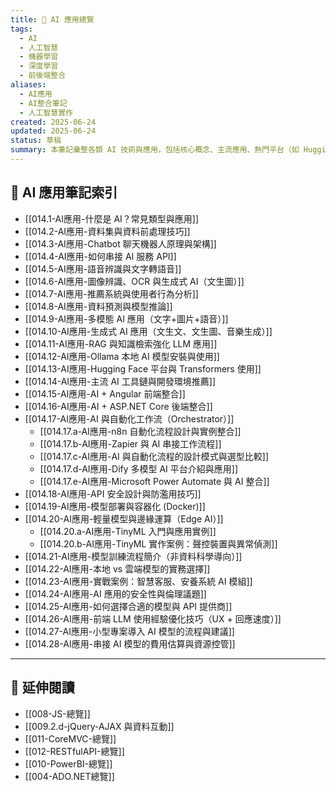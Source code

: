```yaml
---
title: 🤖 AI 應用總覽
tags:
  - AI
  - 人工智慧
  - 機器學習
  - 深度學習
  - 前後端整合
aliases:
  - AI應用
  - AI整合筆記
  - 人工智慧實作
created: 2025-06-24
updated: 2025-06-24
status: 草稿
summary: 本筆記彙整各類 AI 技術與應用，包括核心概念、主流應用、熱門平台（如 Hugging Face 與 Ollama）、前後端整合方式，以及實務部署與案例分析，協助開發者快速掌握 AI 在專案中的實作方法。
---
```


## 📘 AI 應用筆記索引

- [[014.1-AI應用-什麼是 AI？常見類型與應用]]
- [[014.2-AI應用-資料集與資料前處理技巧]]
- [[014.3-AI應用-Chatbot 聊天機器人原理與架構]]
- [[014.4-AI應用-如何串接 AI 服務 API]]
- [[014.5-AI應用-語音辨識與文字轉語音]]
- [[014.6-AI應用-圖像辨識、OCR 與生成式 AI（文生圖）]]
- [[014.7-AI應用-推薦系統與使用者行為分析]]
- [[014.8-AI應用-資料預測與模型推論]]
- [[014.9-AI應用-多模態 AI 應用（文字+圖片+語音）]]
- [[014.10-AI應用-生成式 AI 應用（文生文、文生圖、音樂生成）]]
- [[014.11-AI應用-RAG 與知識檢索強化 LLM 應用]]
- [[014.12-AI應用-Ollama 本地 AI 模型安裝與使用]]
- [[014.13-AI應用-Hugging Face 平台與 Transformers 使用]]
- [[014.14-AI應用-主流 AI 工具鏈與開發環境推薦]]
- [[014.15-AI應用-AI + Angular 前端整合]]
- [[014.16-AI應用-AI + ASP.NET Core 後端整合]]
- [[014.17-AI應用-AI 與自動化工作流（Orchestrator）]]
	- [[014.17.a-AI應用-n8n 自動化流程設計與實例整合]]
	- [[014.17.b-AI應用-Zapier 與 AI 串接工作流程]]
	- [[014.17.c-AI應用-AI 與自動化流程的設計模式與選型比較]]
	- [[014.17.d-AI應用-Dify 多模型 AI 平台介紹與應用]]
	- [[014.17.e-AI應用-Microsoft Power Automate 與 AI 整合]]
- [[014.18-AI應用-API 安全設計與防濫用技巧]]
- [[014.19-AI應用-模型部署與容器化 (Docker)]]
- [[014.20-AI應用-輕量模型與邊緣運算（Edge AI）]]
	- [[014.20.a-AI應用-TinyML 入門與應用實例]]
	- [[014.20.b-AI應用-TinyML 實作案例：聲控裝置與異常偵測]]
- [[014.21-AI應用-模型訓練流程簡介（非資料科學導向）]]
- [[014.22-AI應用-本地 vs 雲端模型的實務選擇]]
- [[014.23-AI應用-實戰案例：智慧客服、安養系統 AI 模組]]
- [[014.24-AI應用-AI 應用的安全性與倫理議題]]
- [[014.25-AI應用-如何選擇合適的模型與 API 提供商]]
- [[014.26-AI應用-前端 LLM 使用經驗優化技巧（UX + 回應速度）]]
- [[014.27-AI應用-小型專案導入 AI 模型的流程與建議]]
- [[014.28-AI應用-串接 AI 模型的費用估算與資源控管]]


---
## 🔁 延伸閱讀

- [[008-JS-總覽]]
- [[009.2.d-jQuery-AJAX 與資料互動]]
- [[011-CoreMVC-總覽]]
- [[012-RESTfulAPI-總覽]]
- [[010-PowerBI-總覽]]
- [[004-ADO.NET總覽]]
